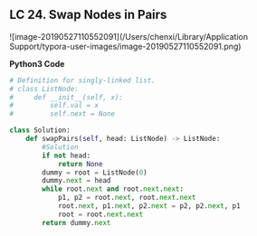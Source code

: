 ## LC 24. Swap Nodes in Pairs

![image-20190527110552091](/Users/chenxi/Library/Application Support/typora-user-images/image-20190527110552091.png)



**Python3 Code**

```python
# Definition for singly-linked list.
# class ListNode:
#     def __init__(self, x):
#         self.val = x
#         self.next = None

class Solution:
    def swapPairs(self, head: ListNode) -> ListNode:
        #Solution
        if not head:
            return None
        dummy = root = ListNode(0)
        dummy.next = head
        while root.next and root.next.next:
            p1, p2 = root.next, root.next.next
            root.next, p1.next, p2.next = p2, p2.next, p1
            root = root.next.next
        return dummy.next
```

